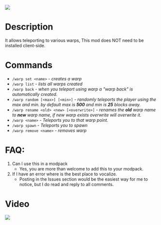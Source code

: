 ![](https://cdn-raw.modrinth.com/data/ewLFY6nv/images/3350be212023e1dffd5b6e1462010514769062c3.jpg)

# Description

It allows teleporting to various warps, This mod does NOT need to be installed client-side.

# Commands

- `/warp set <name>` - *creates a warp*
- `/warp list` - *lists all warps created*
- `/warp back` - *when you teleport using warp a "warp back" is automatically created.*
- `/warp random [<max>] [<min>]` - *randomly teleports the player using the max and min. by default max is **500** and
  min is **25** blocks away.*
- `/warp rename <old> <new> [<overwrite>]` - *renames the **old** warp name to **new**  warp name, if new warp exists
  overwrite will overwrite it.*
- `/warp <name>` - *Teleports you to that warp point.*
- `/warp spawn` - *Teleports you to spawn*
- `/warp remove <name>` - *removes warp*

# FAQ:

1. Can I use this in a modpack
    - Yes, you are more than welcome to add this to your modpack.
1. If I have an error where is the best place to vocalize.
    - Posting in the Issues section would be the easiest way for me to notice, but I do read and reply to all comments.

# Video

[![](https://img.youtube.com/vi/gn-y_GQPY54/hqdefault.jpg)](https://youtu.be/gn-y_GQPY54)
